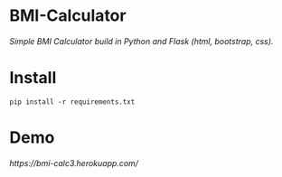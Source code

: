 # BMI-Calculator
<h6>Simple BMI Calculator build in Python and Flask (html, bootstrap, css).</h6>

# Install

`pip install -r requirements.txt`

# Demo
<h6>https://bmi-calc3.herokuapp.com/</h6>
